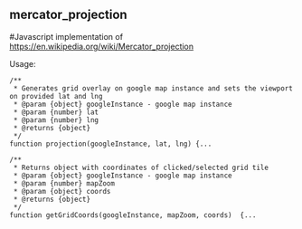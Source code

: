 ## mercator_projection

#Javascript implementation of https://en.wikipedia.org/wiki/Mercator_projection

Usage:

```
/**
 * Generates grid overlay on google map instance and sets the viewport on provided lat and lng
 * @param {object} googleInstance - google map instance
 * @param {number} lat
 * @param {number} lng
 * @returns {object}
 */
function projection(googleInstance, lat, lng) {...
```


```
/**
 * Returns object with coordinates of clicked/selected grid tile
 * @param {object} googleInstance - google map instance
 * @param {number} mapZoom
 * @param {object} coords
 * @returns {object}
 */
function getGridCoords(googleInstance, mapZoom, coords)  {...
```
